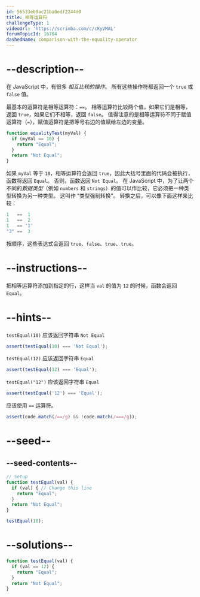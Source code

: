 ```yaml
---
id: 56533eb9ac21ba0edf2244d0
title: 相等运算符
challengeType: 1
videoUrl: 'https://scrimba.com/c/cKyVMAL'
forumTopicId: 16784
dashedName: comparison-with-the-equality-operator
---
```


# --description--

在 JavaScript 中，有很多 <dfn>相互比较的操作</dfn>。 所有这些操作符都返回一个 `true` 或 `false` 值。

最基本的运算符是相等运算符：`==`。 相等运算符比较两个值，如果它们是相等，返回 `true`，如果它们不相等，返回 `false`。 值得注意的是相等运算符不同于赋值运算符（`=`），赋值运算符是把等号右边的值赋给左边的变量。

```js
function equalityTest(myVal) {
  if (myVal == 10) {
    return "Equal";
  }
  return "Not Equal";
}
```

如果 `myVal` 等于 `10`，相等运算符会返回 `true`，因此大括号里面的代码会被执行，函数将返回 `Equal`。 否则，函数返回 `Not Equal`。 在 JavaScript 中，为了让两个不同的<dfn>数据类型</dfn>（例如 `numbers` 和 `strings`）的值可以作比较，它必须把一种类型转换为另一种类型。 这叫作 “类型强制转换”。 转换之后，可以像下面这样来比较：

```js
1   ==  1
1   ==  2
1   == '1'
"3" ==  3
```

按顺序，这些表达式会返回 `true`、`false`、`true`、`true`。

# --instructions--

把相等运算符添加到指定的行，这样当 `val` 的值为 `12` 的时候，函数会返回 `Equal`。

# --hints--

`testEqual(10)` 应该返回字符串 `Not Equal`

```js
assert(testEqual(10) === 'Not Equal');
```

`testEqual(12)` 应该返回字符串 `Equal`

```js
assert(testEqual(12) === 'Equal');
```

`testEqual("12")` 应该返回字符串 `Equal`

```js
assert(testEqual('12') === 'Equal');
```

应该使用 `==` 运算符。

```js
assert(code.match(/==/g) && !code.match(/===/g));
```

# --seed--

## --seed-contents--

```js
// Setup
function testEqual(val) {
  if (val) { // Change this line
    return "Equal";
  }
  return "Not Equal";
}

testEqual(10);
```

# --solutions--

```js
function testEqual(val) {
  if (val == 12) {
    return "Equal";
  }
  return "Not Equal";
}
```

